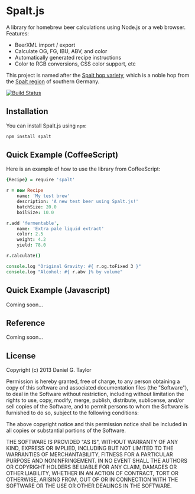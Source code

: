 Spalt.js
========
A library for homebrew beer calculations using Node.js or a web browser. Features:

 * BeerXML import / export
 * Calculate OG, FG, IBU, ABV, and color
 * Automatically generated recipe instructions
 * Color to RGB conversions, CSS color support, etc

This project is named after the [Spalt hop variety](http://beerlegends.com/spalt-hops), which is a noble hop from the [Spalt region](http://en.wikipedia.org/wiki/Spalt) of southern Germany.

[![Build Status](https://travis-ci.org/danielgtaylor/spaltjs.png?branch=master)](https://travis-ci.org/danielgtaylor/spaltjs)

Installation
------------
You can install Spalt.js using `npm`:

```bash
npm install spalt
```

Quick Example (CoffeeScript)
----------------------------
Here is an example of how to use the library from CoffeeScript:

```coffeescript
{Recipe} = require 'spalt'

r = new Recipe
    name: 'My test brew'
    description: 'A new test beer using Spalt.js!'
    batchSize: 20.0
    boilSize: 10.0

r.add 'fermentable',
    name: 'Extra pale liquid extract'
    color: 2.5
    weight: 4.2
    yield: 78.0

r.calculate()

console.log "Original Gravity: #{ r.og.toFixed 3 }"
console.log "Alcohol: #{ r.abv }% by volume"
```

Quick Example (Javascript)
--------------------------
Coming soon...

Reference
---------
Coming soon...

License
-------
Copyright (c) 2013 Daniel G. Taylor

Permission is hereby granted, free of charge, to any person obtaining a copy of this software and associated documentation files (the "Software"), to deal in the Software without restriction, including without limitation the rights to use, copy, modify, merge, publish, distribute, sublicense, and/or sell copies of the Software, and to permit persons to whom the Software is furnished to do so, subject to the following conditions:

The above copyright notice and this permission notice shall be included in all copies or substantial portions of the Software.

THE SOFTWARE IS PROVIDED "AS IS", WITHOUT WARRANTY OF ANY KIND, EXPRESS OR IMPLIED, INCLUDING BUT NOT LIMITED TO THE WARRANTIES OF MERCHANTABILITY, FITNESS FOR A PARTICULAR PURPOSE AND NONINFRINGEMENT. IN NO EVENT SHALL THE AUTHORS OR COPYRIGHT HOLDERS BE LIABLE FOR ANY CLAIM, DAMAGES OR OTHER LIABILITY, WHETHER IN AN ACTION OF CONTRACT, TORT OR OTHERWISE, ARISING FROM, OUT OF OR IN CONNECTION WITH THE SOFTWARE OR THE USE OR OTHER DEALINGS IN THE SOFTWARE.
